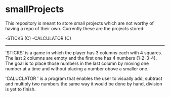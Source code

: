# smallProjects

This repository is meant to store small projects which are not worthy of having a repo of their own.
Currently these are the projects stored:

-STICKS (C)
-CALCULATOR (C)

--------------------------------------------------------------------------------
'STICKS' is a game in which the player has 3 columns each with 4 squares. The last 2 columns are empty and the first one has 4 numbers (1-2-3-4). The goal is to   place those numbers in the last column by moving one number at a time and without placing a number obove a smaller one.

'CALUCLATOR ' is a program that enables the user to visually add, subtract and multiply two numbers the same way it would be done by hand, division is yet to finish.
